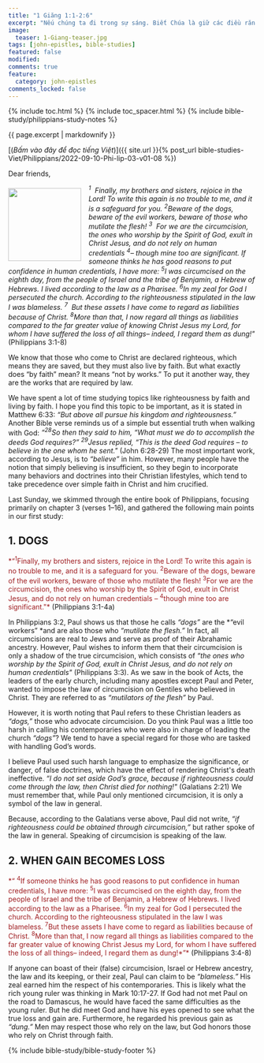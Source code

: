 ```yaml
---
title: "1 Giăng 1:1-2:6"
excerpt: "Nếu chúng ta đi trong sự sáng. Biết Chúa là giữ các điều răn. Ở trong Chúa là làm y như chính Ngài đã làm."
image:
  teaser: 1-Giang-teaser.jpg
tags: [john-epistles, bible-studies]
featured: false
modified:
comments: true
feature:
  category: john-epistles
comments_locked: false
---
```


{% include toc.html %}
{% include toc_spacer.html %}
{% include bible-study/philippians-study-notes %}

{{ page.excerpt | markdownify }}

[(<em>Bấm vào đây để đọc tiếng Việt</em>)]({{ site.url }}{% post_url bible-studies-Viet/Philippians/2022-09-10-Phi-lip-03-v01-08 %})

Dear friends,

<div>
<p>
<img alt src="{{ site.url }}/assets/images/1-Giang-teaser.jpg" style="border: 0px none; margin: 7px 15px 0px 0px; max-width: 100%; height: 148px; padding: 0px; float: left;">
<i><sup>1</sup>  Finally, my brothers and sisters, rejoice in the Lord! To write this again is no trouble to me, and it is a safeguard for you. <sup>2</sup>Beware of the dogs, beware of the evil workers, beware of those who mutilate the flesh! <sup>3</sup>  For we are the circumcision, the ones who worship by the Spirit of God, exult in Christ Jesus, and do not rely on human credentials <sup>4</sup>– though mine too are significant. If someone thinks he has good reasons to put confidence in human credentials, I have more: <sup>5</sup>I was circumcised on the eighth day, from the people of Israel and the tribe of Benjamin, a Hebrew of Hebrews. I lived according to the law as a Pharisee. <sup>6</sup>In my zeal for God I persecuted the church. According to the righteousness stipulated in the law I was blameless. <sup>7</sup>  But these assets I have come to regard as liabilities because of Christ. <sup>8</sup>More than that, I now regard all things as liabilities compared to the far greater value of knowing Christ Jesus my Lord, for whom I have suffered the loss of all things– indeed, I regard them as dung!"</i> (Philippians 3:1-8)
</p>
</div>

We know that those who come to Christ are declared righteous, which means they are saved, but they must also live by faith. But what exactly does “by faith” mean? It means “not by works.” To put it another way, they are the works that are required by law.

We have spent a lot of time studying topics like righteousness by faith and living by faith. I hope you find this topic to be important, as it is stated in Matthew 6:33: *“But above all pursue his kingdom and righteousness.”* Another Bible verse reminds us of a simple but essential truth when walking with God: *“<sup>28</sup>So then they said to him, “What must we do to accomplish the deeds God requires?” <sup>29</sup>Jesus replied, “This is the deed God requires – to believe in the one whom he sent."* (John 6:28-29) The most important work, according to Jesus, is to *“believe”* in him. However, many people have the notion that simply believing is insufficient, so they begin to incorporate many behaviors and doctrines into their Christian lifestyles, which tend to take precedence over simple faith in Christ and him crucified.

Last Sunday, we skimmed through the entire book of Philippians, focusing primarily on chapter 3 (verses 1–16), and gathered the following main points in our first study:

## 1.  DOGS

<span style="color: rgb(159, 29, 33);">
*“<sup>1</sup>Finally, my brothers and sisters, rejoice in the Lord! To write this again is no trouble to me, and it is a safeguard for you. <sup>2</sup>Beware of the dogs, beware of the evil workers, beware of those who mutilate the flesh! <sup>3</sup>For we are the circumcision, the ones who worship by the Spirit of God, exult in Christ Jesus, and do not rely on human credentials  – <sup>4</sup>though mine too are significant."*
</span> (Philippians 3:1-4a)

In Philippians 3:2, Paul shows us that those he calls *“dogs”* are the *“evil workers” *and are also those who *“mutilate the flesh.”* In fact, all circumcisions are real to Jews and serve as proof of their Abrahamic ancestry. However, Paul wishes to inform them that their circumcision is only a shadow of the true circumcision, which consists of *“the ones who worship by the Spirit of God, exult in Christ Jesus, and do not rely on human credentials"* (Philippians 3:3). As we saw in the book of Acts, the leaders of the early church, including many apostles except Paul and Peter, wanted to impose the law of circumcision on Gentiles who believed in Christ. They are referred to as *“mutilators of the flesh”* by Paul.

However, it is worth noting that Paul refers to these Christian leaders as *“dogs,”* those who advocate circumcision. Do you think Paul was a little too harsh in calling his contemporaries who were also in charge of leading the church *“dogs”*? We tend to have a special regard for those who are tasked with handling God’s words.

I believe Paul used such harsh language to emphasize the significance, or danger, of false doctrines, which have the effect of rendering Christ's death ineffective. *“I do not set aside God’s grace, because if righteousness could come through the law, then Christ died for nothing!"* (Galatians 2:21) We must remember that, while Paul only mentioned circumcision, it is only a symbol of the law in general.

Because, according to the Galatians verse above, Paul did not write, *“if righteousness could be obtained through circumcision,”* but rather spoke of the law in general. Speaking of circumcision is speaking of the law.  

## 2. WHEN GAIN BECOMES LOSS

<span style="color: rgb(159, 29, 33);">
*“ <sup>4</sup>If someone thinks he has good reasons to put confidence in human credentials, I have more: <sup>5</sup>I was circumcised on the eighth day, from the people of Israel and the tribe of Benjamin, a Hebrew of Hebrews. I lived according to the law as a Pharisee. <sup>6</sup>In my zeal for God I persecuted the church. According to the righteousness stipulated in the law I was blameless. <sup>7</sup>But these assets I have come to regard as liabilities because of Christ. <sup>8</sup>More than that, I now regard all things as liabilities compared to the far greater value of knowing Christ Jesus my Lord, for whom I have suffered the loss of all things– indeed, I regard them as dung!*”*
</span> (Philippians 3:4-8)

If anyone can boast of their (false) circumcision, Israel or Hebrew ancestry, the law and its keeping, or their zeal, Paul can claim to be *“blameless.”* His zeal earned him the respect of his contemporaries. This is likely what the rich young ruler was thinking in Mark 10:17-27. If God had not met Paul on the road to Damascus, he would have faced the same difficulties as the young ruler. But he did meet God and have his eyes opened to see what the true loss and gain are. Furthermore, he regarded his previous gain as *“dung.”* Men may respect those who rely on the law, but God honors those who rely on Christ through faith.

{% include bible-study/bible-study-footer %}

